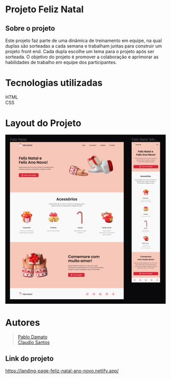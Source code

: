 
# Projeto Feliz Natal

## Sobre o projeto
Este projeto faz parte de uma dinâmica de treinamento em equipe, na qual duplas são sorteadas a cada semana e trabalham juntas para construir um projeto front end. Cada dupla escolhe um tema para o projeto após ser sorteada. O objetivo do projeto é promover a colaboração e aprimorar as habilidades de trabalho em equipe dos participantes.

# Tecnologias utilizadas
HTML<br>
CSS

# Layout do Projeto

![project.jpg](/assets/img/project.jpg)

# Autores
> <a href="https://github.com/PabloDamato">Pablo Damato</a> <br>
> <a href="https://github.com/claudiosssant">Claudio Santos</a> <br>

## Link do projeto
https://landing-page-feliz-natal-ano-novo.netlify.app/

